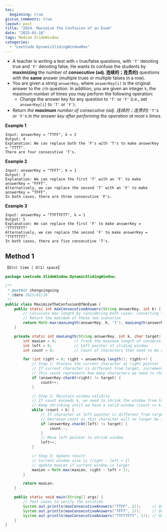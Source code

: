 ```yaml
---
toc:
  beginning: true
giscus_comments: true
layout: post
title: "2024. Maximize the Confusion of an Exam"
date: "2025-01-18"
tags: Medium SlideWindow
categories:
  - "LeetCode DynamicSlidingWindowMax"
---
```




- A teacher is writing a test with `n` true/false questions, with `'T'` denoting true and `'F'` denoting false. He wants to confuse the students by **maximizing** the number of **consecutive (adj. 连续的；连贯的)** questions with the **same** answer (multiple trues or multiple falses in a row).
- You are given a string `answerKey`, where `answerKey[i]` is the original answer to the `ith` question. In addition, you are given an integer `k`, the maximum number of times you may perform the following operation:
  - Change the answer key for any question to `'T'` or `'F'` (i.e., set `answerKey[i]` to `'T'` or `'F'`).
- Return *the **maximum** number of consecutive (adj. 连续的；连贯的)* `'T'`s or `'F'`s *in the answer key after performing the operation at most* `k` *times*.

**Example 1**

```
Input: answerKey = "TTFF", k = 2
Output: 4
Explanation: We can replace both the 'F's with 'T's to make answerKey = "TTTT".
There are four consecutive 'T's.
```

**Example 2**

```
Input: answerKey = "TFFT", k = 1
Output: 3
Explanation: We can replace the first 'T' with an 'F' to make answerKey = "FFFT".
Alternatively, we can replace the second 'T' with an 'F' to make answerKey = "TFFF".
In both cases, there are three consecutive 'F's.
```

**Example 3**

```
Input: answerKey = "TTFTTFTT", k = 1
Output: 5
Explanation: We can replace the first 'F' to make answerKey = "TTTTTFTT"
Alternatively, we can replace the second 'F' to make answerKey = "TTFTTTTT". 
In both cases, there are five consecutive 'T's.
```

## Method 1

```tex
【O(n) time | O(1) space】
```

```java
package Leetcode.SlideWindow.DynamicSlidingWindow;

/**
 * @author zhengxingxing
 * @date 2025/01/18
 */
public class MaximizeTheConfusionOfAnExam {
    public static int maxConsecutiveAnswers(String answerKey, int k) {
        // Calculate max length by considering both cases: converting to 'T' and converting to 'F'
        // Return the maximum of these two scenarios
        return Math.max(maxLength(answerKey, k, 'T'), maxLength(answerKey, k, 'F'));
    }

    private static int maxLength(String answerKey, int k, char target) {
        int maxLen = 0;        // Track the maximum length of consecutive same characters
        int left = 0;          // Left pointer of sliding window
        int count = 0;         // Count of characters that need to be changed in current window

        for (int right = 0; right < answerKey.length(); right++) {
            // Step 1: Process the current character at right pointer
            // If current character is different from target, increment the count
            // This count represents how many characters we need to change in our window
            if (answerKey.charAt(right) != target) {
                count++;
            }

            // Step 2: Maintain window validity
            // If count exceeds k, we need to shrink the window from left
            // Keep shrinking until we have a valid window (count <= k)
            while (count > k) {
                // If character at left pointer is different from target
                // Decrease count as this character will no longer be in our window
                if (answerKey.charAt(left) != target) {
                    count--;
                }
                // Move left pointer to shrink window
                left++;
            }

            // Step 3: Update result
            // Current window size is (right - left + 1)
            // Update maxLen if current window is larger
            maxLen = Math.max(maxLen, right - left + 1);
        }

        return maxLen;
    }

    public static void main(String[] args) {
        // Test cases to verify the solution
        System.out.println(maxConsecutiveAnswers("TTFF", 2));     // Output: 4
        System.out.println(maxConsecutiveAnswers("TFFT", 1));     // Output: 3
        System.out.println(maxConsecutiveAnswers("TTFTTFTT", 1)); // Output: 5
    }
}

```





